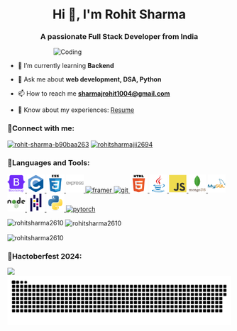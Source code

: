<h1 align="center">Hi 👋, I'm Rohit Sharma</h1>
<h3 align="center">A passionate Full Stack Developer from India</h3>
<img align="right" alt="Coding" width="400" src="https://cdn.dribbble.com/users/1162077/screenshots/3848914/programmer.gif">
<br>


- 🌱 I’m currently learning **Backend**

- 💬 Ask me about **web development, DSA, Python**

- 📫 How to reach me **sharmajrohit1004@gmail.com**

- 📄 Know about my experiences:  [Resume](https://drive.google.com/file/d/1JiMSC9SZl_hAxjUVa14E4d50Wb-rAZrv/view?usp=sharing)

<h3 align="left">🔗Connect with me:</h3>
<p align="left">
<a href="https://linkedin.com/in/rohit-sharma-b90baa263" target="blank"><img align="center" src="https://raw.githubusercontent.com/rahuldkjain/github-profile-readme-generator/master/src/images/icons/Social/linked-in-alt.svg" alt="rohit-sharma-b90baa263" height="30" width="40" /></a>
<a href="https://instagram.com/rohitsharmajii2694" target="blank"><img align="center" src="https://raw.githubusercontent.com/rahuldkjain/github-profile-readme-generator/master/src/images/icons/Social/instagram.svg" alt="rohitsharmajii2694" height="30" width="40" /></a>
</p>

<h3 align="left">🔗Languages and Tools:</h3>
<p align="left"> <a href="https://getbootstrap.com" target="_blank" rel="noreferrer"> <img src="https://raw.githubusercontent.com/devicons/devicon/master/icons/bootstrap/bootstrap-plain-wordmark.svg" alt="bootstrap" width="40" height="40"/> </a> <a href="https://www.cprogramming.com/" target="_blank" rel="noreferrer"> <img src="https://raw.githubusercontent.com/devicons/devicon/master/icons/c/c-original.svg" alt="c" width="40" height="40"/> </a> <a href="https://www.w3schools.com/css/" target="_blank" rel="noreferrer"> <img src="https://raw.githubusercontent.com/devicons/devicon/master/icons/css3/css3-original-wordmark.svg" alt="css3" width="40" height="40"/> </a> <a href="https://expressjs.com" target="_blank" rel="noreferrer"> <img src="https://raw.githubusercontent.com/devicons/devicon/master/icons/express/express-original-wordmark.svg" alt="express" width="40" height="40"/> </a> <a href="https://www.framer.com/" target="_blank" rel="noreferrer"> <img src="https://www.vectorlogo.zone/logos/framer/framer-icon.svg" alt="framer" width="40" height="40"/> </a> <a href="https://git-scm.com/" target="_blank" rel="noreferrer"> <img src="https://www.vectorlogo.zone/logos/git-scm/git-scm-icon.svg" alt="git" width="40" height="40"/> </a> <a href="https://www.w3.org/html/" target="_blank" rel="noreferrer"> <img src="https://raw.githubusercontent.com/devicons/devicon/master/icons/html5/html5-original-wordmark.svg" alt="html5" width="40" height="40"/> </a> <a href="https://www.java.com" target="_blank" rel="noreferrer"> <img src="https://raw.githubusercontent.com/devicons/devicon/master/icons/java/java-original.svg" alt="java" width="40" height="40"/> </a> <a href="https://developer.mozilla.org/en-US/docs/Web/JavaScript" target="_blank" rel="noreferrer"> <img src="https://raw.githubusercontent.com/devicons/devicon/master/icons/javascript/javascript-original.svg" alt="javascript" width="40" height="40"/> </a> <a href="https://www.mongodb.com/" target="_blank" rel="noreferrer"> <img src="https://raw.githubusercontent.com/devicons/devicon/master/icons/mongodb/mongodb-original-wordmark.svg" alt="mongodb" width="40" height="40"/> </a> <a href="https://www.mysql.com/" target="_blank" rel="noreferrer"> <img src="https://raw.githubusercontent.com/devicons/devicon/master/icons/mysql/mysql-original-wordmark.svg" alt="mysql" width="40" height="40"/> </a> <a href="https://nodejs.org" target="_blank" rel="noreferrer"> <img src="https://raw.githubusercontent.com/devicons/devicon/master/icons/nodejs/nodejs-original-wordmark.svg" alt="nodejs" width="40" height="40"/> </a> <a href="https://pandas.pydata.org/" target="_blank" rel="noreferrer"> <img src="https://raw.githubusercontent.com/devicons/devicon/2ae2a900d2f041da66e950e4d48052658d850630/icons/pandas/pandas-original.svg" alt="pandas" width="40" height="40"/> </a> <a href="https://www.python.org" target="_blank" rel="noreferrer"> <img src="https://raw.githubusercontent.com/devicons/devicon/master/icons/python/python-original.svg" alt="python" width="40" height="40"/> </a> <a href="https://pytorch.org/" target="_blank" rel="noreferrer"> <img src="https://www.vectorlogo.zone/logos/pytorch/pytorch-icon.svg" alt="pytorch" width="40" height="40"/> </a> </p>


<p><img align="left" src="https://github-readme-stats.vercel.app/api/top-langs?username=rohitsharma2610&show_icons=true&locale=en&layout=compact" alt="rohitsharma2610" /></p>

<p>&nbsp;<img align="center" src="https://github-readme-stats.vercel.app/api?username=rohitsharma2610&show_icons=true&locale=en" alt="rohitsharma2610" /></p>

<p><img align="center" src="https://github-readme-streak-stats.herokuapp.com/?user=rohitsharma2610&" alt="rohitsharma2610" /></p>
<h3 align="left">🔗Hactoberfest 2024:</h3>
<img src="https://holopin.me/rohitsharma2610">

<picture>
  <source media="(prefers-color-scheme: dark)" srcset="https://raw.githubusercontent.com/rohitsharma2610/rohitsharma2610/output/github-snake-dark.svg" />
  <source media="(prefers-color-scheme: light)" srcset="https://raw.githubusercontent.com/rohitsharma2610/rohitsharma2610/output/github-snake.svg" />
  <img alt="github-snake" src="https://raw.githubusercontent.com/rohitsharma2610/rohitsharma2610/output/github-snake.svg" />
</picture>
